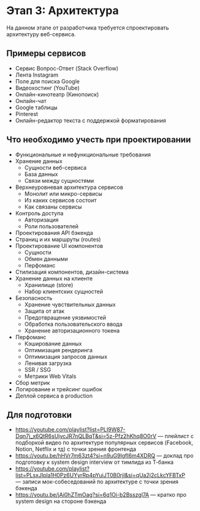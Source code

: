# Этап 3: Архитектура

На данном этапе от разработчика требуется спроектировать архитектуру веб-сервиса.

## Примеры сервисов

- Сервис Вопрос-Ответ (Stack Overflow)
- Лента Instagram
- Поле для поиска Google
- Видеохостинг (YouTube)
- Онлайн-кинотеатр (Кинопоиск)
- Онлайн-чат
- Google таблицы
- Pinterest
- Онлайн-редактор текста с поддержкой форматирования

## Что необходимо учесть при проектировании

- Функциональные и нефункциональные требования
- Хранение данных
  - Сущности веб-сервиса
  - База данных
  - Связи между сущностями
- Верхнеуровневая архитектура сервисов
  - Монолит или микро-сервисы
  - Из каких сервисов состоит
  - Как связаны сервисы
- Контроль доступа
  - Авторизация
  - Роли пользователей
- Проектирования API бэкенда
- Страниц и их маршруты (routes)
- Проектирование UI компонентов
  - Сущности
  - Обмен данными
  - Перфоманс
- Стилизация компонентов, дизайн-система
- Хранение данных на клиенте
  - Хранилище (store)
  - Набор клиентских сущностей
- Безопасность
  - Хранение чувствительных данных
  - Защита от атак
  - Предотвращение уязвимостей
  - Обработка пользовательского ввода
  - Хранение авторизационного токена
- Перфоманс
  - Кэширование данных
  - Оптимизация рендеринга
  - Оптимизация запросов данных
  - Ленивая загрузка
  - SSR / SSG
  - Метрики Web Vitals
- Сбор метрик
- Логирование и трейсинг ошибок
- Деплой сервиса в production

## Для подготовки

- https://youtube.com/playlist?list=PLI9W87-Dqn7j_x6QtR6sUjycJR7nQLBqT&si=5z-Pfz2hKhq8O0rV — плейлист с подборкой видео по архитектуре популярных сервисов (Facebook, Notion, Netflix и тд) с точки зрения фронтенда
- https://youtu.be/hHVr7m63zt4?si=n9uG9lgfI6m4XDRQ — доклад про подготовку к system design interview от тимлида из Т-банка
- https://youtube.com/playlist?list=PLsxJIpla1H0Pz6UYyrRp4pYuiJT0B0rjl&si=qUa2j2cLkcYFBTxP — записи мок-собеседований по архитектуре с точки зрения бэкенда
- https://youtu.be/jAi0hZTmOag?si=6q1Oi-b2Bsszgl7A — кратко про system design на стороне бэкенда
